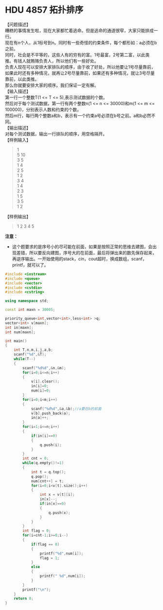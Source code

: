 # HDU 4857 拓扑排序
【问题描述】<br>
糟糕的事情发生啦，现在大家都忙着逃命。但是逃命的通道很窄，大家只能排成一行。 <br>
现在有n个人，从1标号到n。同时有一些奇怪的约束条件，每个都形如：a必须在b之前。<br> 
同时，社会是不平等的，这些人有的穷有的富。1号最富，2号第二富，以此类推。有钱人就贿赂负责人，所以他们有一些好处。<br>
负责人现在可以安排大家排队的顺序，由于收了好处，所以他要让1号尽量靠前，如果此时还有多种情况，就再让2号尽量靠前，如果还有多种情况，就让3号尽量靠前，以此类推。<br>
那么你就要安排大家的顺序。我们保证一定有解。<br>
【输入描述】<br>
第一行一个整数T(1 <= T <= 5),表示测试数据的个数。 <br>
然后对于每个测试数据，第一行有两个整数n(1 <= n <= 30000)和m(1 <= m <= 100000)，分别表示人数和约束的个数。 <br>
然后m行，每行两个整数a和b，表示有一个约束a号必须在b号之前。a和b必然不同。<br>
【输出描述】<br>
对每个测试数据，输出一行排队的顺序，用空格隔开。<br>
【样例输入】<br>
> 1<br>
> 5 10<br>
> 3 5<br>
> 1 4<br>
> 2 5<br>
> 1 2<br>
> 3 4<br>
> 1 4<br>
> 2 3<br>
> 1 5<br>
> 3 5<br>
> 1 2<br>

【样例输出】<br>
> 1 2 3 4 5<br>

**注意：**<br>
- 这个题要求的是序号小的尽可能在前面，如果是按照正常的思维去建图，会出现差错，所以要反向建图，序号大的在前面，最后将弹出来的数先保存起来，再逆序输出。一开始使用的stack，cin，cout超时，换成数组，scanf，printf，就可以了。<br>

```cpp
#include <iostream>
#include <queue>
#include <vector>
#include <cstdio>
#include <cstring>

using namespace std;

const int maxn = 30005;

priority_queue<int,vector<int>,less<int> >q;
vector<int> v[maxn];
int in[maxn];
int num[maxn];

int main()
{
	int T,n,m,i,j,a,b;
	scanf("%d",&T);
	while(T--)
	{
		scanf("%d%d",&n,&m);
		for(i=0;i<=n;i++)
		{
			v[i].clear();
			in[i]=0;
			num[i]=0;
		}
		for(i=0;i<m;i++)
		{
			scanf("%d%d",&a,&b);//a要在b的前面 
			v[b].push_back(a); 
			in[a]++; 
		}
		for(i=1;i<=n;i++)
		{
			if(in[i]==0)
			{
				q.push(i);
			}
		}
		int cnt = 0;
		while(q.empty()!=1)
		{
			int t = q.top();
			q.pop();
			num[cnt++] = t;
			for(i=0;i<v[t].size();i++)
			{
				int x = v[t][i];
				in[x]--;
				if(in[x]==0)
				{
					q.push(x);
				}
			}
		}
		int flag = 0;
		for(i=cnt-1;i>=0;i--)
		{
			if(flag == 0)
			{
				printf("%d",num[i]);
				flag = 1;
			}
			else
			{
				printf(" %d",num[i]);
			}
		}
		printf("\n");
	}
	return 0;
}
```